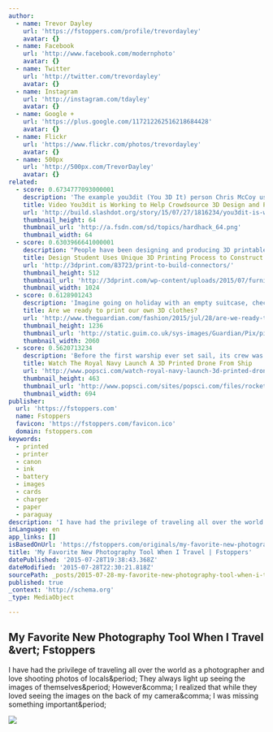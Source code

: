 ```yaml
---
author:
  - name: Trevor Dayley
    url: 'https://fstoppers.com/profile/trevordayley'
    avatar: {}
  - name: Facebook
    url: 'http://www.facebook.com/modernphoto'
    avatar: {}
  - name: Twitter
    url: 'http://twitter.com/trevordayley'
    avatar: {}
  - name: Instagram
    url: 'http://instagram.com/tdayley'
    avatar: {}
  - name: Google +
    url: 'https://plus.google.com/117212262516218684428'
    avatar: {}
  - name: Flickr
    url: 'https://www.flickr.com/photos/trevordayley'
    avatar: {}
  - name: 500px
    url: 'http://500px.com/TrevorDayley'
    avatar: {}
related:
  - score: 0.6734777093000001
    description: 'The example you3dit (You 3D It) person Chris McCoy uses in this video is a prosthetic hand they wanted to make because one of their people lost fingers in a construction accident. Instead of drawing up plans for a new hand, they searched online -- and found enablingthefuture.org, which is all about ...'
    title: Video You3dit is Working to Help Crowdsource 3D Design and Printing (Video)
    url: 'http://build.slashdot.org/story/15/07/27/1816234/you3dit-is-working-to-help-crowdsource-3d-design-and-printing-video'
    thumbnail_height: 64
    thumbnail_url: 'http://a.fsdn.com/sd/topics/hardhack_64.png'
    thumbnail_width: 64
  - score: 0.6303966641000001
    description: "People have been designing and producing 3D printable furniture for years now, to varying degrees of success. As you would expect, 3D printing with plastic isn't always the best option for home furnishings. While there are large-scale 3D printers capable of producing full size pieces, they are not cheap and there is still the fragility of most 3D printing materials to consider."
    title: Design Student Uses Unique 3D Printing Process to Construct Furniture
    url: 'http://3dprint.com/83723/print-to-build-connectors/'
    thumbnail_height: 512
    thumbnail_url: 'http://3dprint.com/wp-content/uploads/2015/07/furniture-joints-feat-1024x512.png'
    thumbnail_width: 1024
  - score: 0.6128901243
    description: 'Imagine going on holiday with an empty suitcase, checking out the vibe of the hotel bar on arrival, then printing out the perfect dress to match it in your room. Such a delicious possibility could be on offer - one day - thanks to 3D printing.'
    title: Are we ready to print our own 3D clothes?
    url: 'http://www.theguardian.com/fashion/2015/jul/28/are-we-ready-to-print-our-own-3d-clothes'
    thumbnail_height: 1236
    thumbnail_url: 'http://static.guim.co.uk/sys-images/Guardian/Pix/pictures/2015/7/27/1438007859638/ac87447a-3a0e-419f-b0ca-5769dbadc983-2060x1236.jpeg'
    thumbnail_width: 2060
  - score: 0.5620713234
    description: 'Before the first warship ever set sail, its crew was faced with a serious constraint: limited space. Through centuries, navies have improved on that front, with dense foods, hammocks or bunkbeds layered tight, and with careful planning of what precisely is needed, plus a fleet of logistical resupply ships to fetch spare parts as needed.'
    title: Watch The Royal Navy Launch A 3D Printed Drone From Ship
    url: 'http://www.popsci.com/watch-royal-navy-launch-3d-printed-drone-ship'
    thumbnail_height: 463
    thumbnail_url: 'http://www.popsci.com/sites/popsci.com/files/rocketboosters.jpg'
    thumbnail_width: 694
publisher:
  url: 'https://fstoppers.com'
  name: Fstoppers
  favicon: 'https://fstoppers.com/favicon.ico'
  domain: fstoppers.com
keywords:
  - printed
  - printer
  - canon
  - ink
  - battery
  - images
  - cards
  - charger
  - paper
  - paraguay
description: 'I have had the privilege of traveling all over the world as a photographer and love shooting photos of locals. They always light up seeing the images of themselves. However, I realized that while they loved seeing the images on the back of my camera, I was missing something important.'
inLanguage: en
app_links: []
isBasedOnUrl: 'https://fstoppers.com/originals/my-favorite-new-photography-tool-when-i-travel-2749'
title: 'My Favorite New Photography Tool When I Travel | Fstoppers'
datePublished: '2015-07-28T19:38:43.368Z'
dateModified: '2015-07-28T22:30:21.818Z'
sourcePath: _posts/2015-07-28-my-favorite-new-photography-tool-when-i-travel-or-fstoppers.md
published: true
_context: 'http://schema.org'
_type: MediaObject

---
```

<article style=""><h1>My Favorite New Photography Tool When I Travel &amp;vert; Fstoppers</h1><p>I have had the privilege of traveling all over the world as a photographer and love shooting photos of locals&amp;period; They always light up seeing the images of themselves&amp;period; However&amp;comma; I realized that while they loved seeing the images on the back of my camera&amp;comma; I was missing something important&amp;period;</p><img src="https://d1w5usc88actyi.cloudfront.net/wp-content/uploads/2013/07/2013-07-17_00011.jpg" /></article>